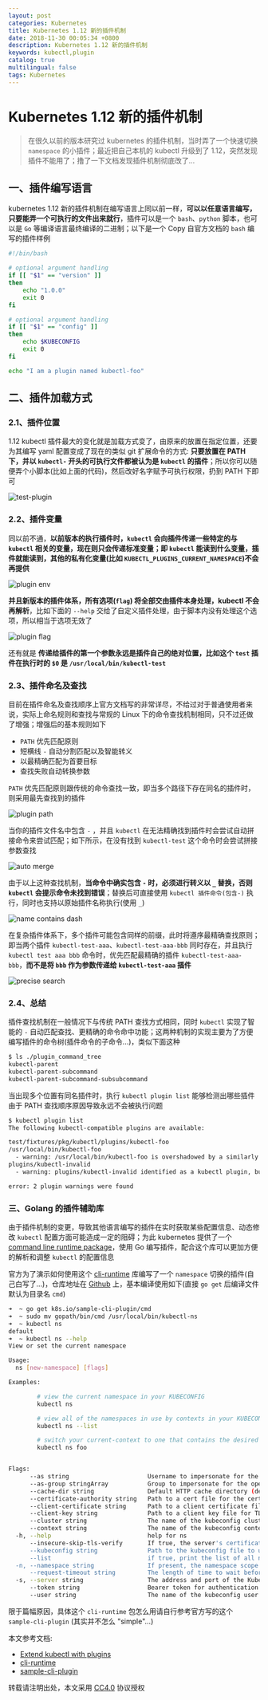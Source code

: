 ```yaml
---
layout: post
categories: Kubernetes
title: Kubernetes 1.12 新的插件机制
date: 2018-11-30 00:05:34 +0800
description: Kubernetes 1.12 新的插件机制
keywords: kubectl,plugin
catalog: true
multilingual: false
tags: Kubernetes
---
```


# Kubernetes 1.12 新的插件机制

> 在很久以前的版本研究过 kubernetes 的插件机制，当时弄了一个快速切换 `namespace` 的小插件；最近把自己本机的 kubectl 升级到了 1.12，突然发现插件不能用了；撸了一下文档发现插件机制彻底改了...

## 一、插件编写语言

kubernetes 1.12 新的插件机制在编写语言上同以前一样，**可以以任意语言编写，只要能弄一个可执行的文件出来就行**，插件可以是一个 `bash`、`python` 脚本，也可以是 `Go` 等编译语言最终编译的二进制；以下是一个 Copy 自官方文档的 `bash` 编写的插件样例

``` sh
#!/bin/bash

# optional argument handling
if [[ "$1" == "version" ]]
then
    echo "1.0.0"
    exit 0
fi

# optional argument handling
if [[ "$1" == "config" ]]
then
    echo $KUBECONFIG
    exit 0
fi

echo "I am a plugin named kubectl-foo"
```

## 二、插件加载方式

### 2.1、插件位置

1.12 kubectl 插件最大的变化就是加载方式变了，由原来的放置在指定位置，还要为其编写 yaml 配置变成了现在的类似 git 扩展命令的方式: **只要放置在 PATH 下，并以 `kubectl-` 开头的可执行文件都被认为是 `kubectl` 的插件**；所以你可以随便弄个小脚本(比如上面的代码)，然后改好名字赋予可执行权限，扔到 PATH 下即可

![test-plugin](https://mritd.b0.upaiyun.com/markdown/s64v6.png)

### 2.2、插件变量

同以前不通，**以前版本的执行插件时，`kubectl` 会向插件传递一些特定的与 `kubectl` 相关的变量，现在则只会传递标准变量；即 `kubectl` 能读到什么变量，插件就能读到，其他的私有化变量(比如 `KUBECTL_PLUGINS_CURRENT_NAMESPACE`)不会再提供**

![plugin env](https://mritd.b0.upaiyun.com/markdown/vs1c3.png)

**并且新版本的插件体系，所有选项(`flag`) 将全部交由插件本身处理，kubectl 不会再解析**，比如下面的 `--help` 交给了自定义插件处理，由于脚本内没有处理这个选项，所以相当于选项无效了

![plugin flag](https://mritd.b0.upaiyun.com/markdown/8ch88.png)

还有就是 **传递给插件的第一个参数永远是插件自己的绝对位置，比如这个 `test` 插件在执行时的 `$0` 是 `/usr/local/bin/kubectl-test`**

### 2.3、插件命名及查找

目前在插件命名及查找顺序上官方文档写的非常详尽，不给过对于普通使用者来说，实际上命名规则和查找与常规的 Linux 下的命令查找机制相同，只不过还做了增强；增强后的基本规则如下

- `PATH` 优先匹配原则
- 短横线 `-` 自动分割匹配以及智能转义
- 以最精确匹配为首要目标
- 查找失败自动转换参数

`PATH` 优先匹配原则跟传统的命令查找一致，即当多个路径下存在同名的插件时，则采用最先查找到的插件

![plugin path](https://mritd.b0.upaiyun.com/markdown/ljyp5.png)

当你的插件文件名中包含 `-` ，并且 `kubectl` 在无法精确找到插件时会尝试自动拼接命令来尝试匹配；如下所示，在没有找到 `kubectl-test` 这个命令时会尝试拼接参数查找

![auto merge](https://mritd.b0.upaiyun.com/markdown/l85bp.png)

由于以上这种查找机制，**当命令中确实包含 `-` 时，必须进行转义以 `_` 替换，否则 `kubectl` 会提示命令未找到错误**；替换后可直接使用 `kubectl 插件命令(包含-)` 执行，同时也支持以原始插件名称执行(使用 `_`)

![name contains dash](https://mritd.b0.upaiyun.com/markdown/7vm0l.png)

在复杂插件体系下，多个插件可能包含同样的前缀，此时将遵序最精确查找原则；即当两个插件 `kubectl-test-aaa`、`kubectl-test-aaa-bbb` 同时存在，并且执行 `kubectl test aaa bbb` 命令时，优先匹配最精确的插件 `kubectl-test-aaa-bbb`，**而不是将 `bbb` 作为参数传递给 `kubectl-test-aaa` 插件**

![precise search](https://mritd.b0.upaiyun.com/markdown/god8q.png)

### 2.4、总结

插件查找机制在一般情况下与传统 PATH 查找方式相同，同时 `kubectl` 实现了智能的 `-` 自动匹配查找、更精确的命令命中功能；这两种机制的实现主要为了方便编写插件的命令树(插件命令的子命令...)，类似下面这种

``` sh
$ ls ./plugin_command_tree
kubectl-parent
kubectl-parent-subcommand
kubectl-parent-subcommand-subsubcommand
```

当出现多个位置有同名插件时，执行 `kubectl plugin list` 能够检测出哪些插件由于 PATH 查找顺序原因导致永远不会被执行问题

``` sh
$ kubectl plugin list
The following kubectl-compatible plugins are available:

test/fixtures/pkg/kubectl/plugins/kubectl-foo
/usr/local/bin/kubectl-foo
  - warning: /usr/local/bin/kubectl-foo is overshadowed by a similarly named plugin: test/fixtures/pkg/kubectl/plugins/kubectl-foo
plugins/kubectl-invalid
  - warning: plugins/kubectl-invalid identified as a kubectl plugin, but it is not executable

error: 2 plugin warnings were found
```

### 三、Golang 的插件辅助库

由于插件机制的变更，导致其他语言编写的插件在实时获取某些配置信息、动态修改 `kubectl` 配置方面可能造成一定的阻碍；为此 kubernetes 提供了一个 [command line runtime package](https://github.com/kubernetes/cli-runtime)，使用 Go 编写插件，配合这个库可以更加方便的解析和调整 `kubectl` 的配置信息

官方为了演示如何使用这个 [cli-runtime](https://github.com/kubernetes/cli-runtime) 库编写了一个 `namespace` 切换的插件(自己白写了...)，仓库地址在 [Github](https://github.com/kubernetes/sample-cli-plugin) 上，基本编译使用如下(直接 `go get` 后编译文件默认为目录名 `cmd`)

``` sh
➜  ~ go get k8s.io/sample-cli-plugin/cmd
➜  ~ sudo mv gopath/bin/cmd /usr/local/bin/kubectl-ns
➜  ~ kubectl ns
default
➜  ~ kubectl ns --help
View or set the current namespace

Usage:
  ns [new-namespace] [flags]

Examples:

        # view the current namespace in your KUBECONFIG
        kubectl ns

        # view all of the namespaces in use by contexts in your KUBECONFIG
        kubectl ns --list

        # switch your current-context to one that contains the desired namespace
        kubectl ns foo


Flags:
      --as string                      Username to impersonate for the operation
      --as-group stringArray           Group to impersonate for the operation, this flag can be repeated to specify multiple groups.
      --cache-dir string               Default HTTP cache directory (default "/Users/mritd/.kube/http-cache")
      --certificate-authority string   Path to a cert file for the certificate authority
      --client-certificate string      Path to a client certificate file for TLS
      --client-key string              Path to a client key file for TLS
      --cluster string                 The name of the kubeconfig cluster to use
      --context string                 The name of the kubeconfig context to use
  -h, --help                           help for ns
      --insecure-skip-tls-verify       If true, the server's certificate will not be checked for validity. This will make your HTTPS connections insecure
      --kubeconfig string              Path to the kubeconfig file to use for CLI requests.
      --list                           if true, print the list of all namespaces in the current KUBECONFIG
  -n, --namespace string               If present, the namespace scope for this CLI request
      --request-timeout string         The length of time to wait before giving up on a single server request. Non-zero values should contain a corresponding time unit (e.g. 1s, 2m, 3h). A value of zero means don't timeout requests. (default "0")
  -s, --server string                  The address and port of the Kubernetes API server
      --token string                   Bearer token for authentication to the API server
      --user string                    The name of the kubeconfig user to use
```

限于篇幅原因，具体这个 `cli-runtime` 包怎么用请自行参考官方写的这个 `sample-cli-plugin` (其实并不怎么 "simple"...)


本文参考文档:

- [Extend kubectl with plugins](https://kubernetes.io/docs/tasks/extend-kubectl/kubectl-plugins/)
- [cli-runtime](https://github.com/kubernetes/cli-runtime)
- [sample-cli-plugin](https://github.com/kubernetes/sample-cli-plugin)

转载请注明出处，本文采用 [CC4.0](http://creativecommons.org/licenses/by-nc-nd/4.0/) 协议授权
